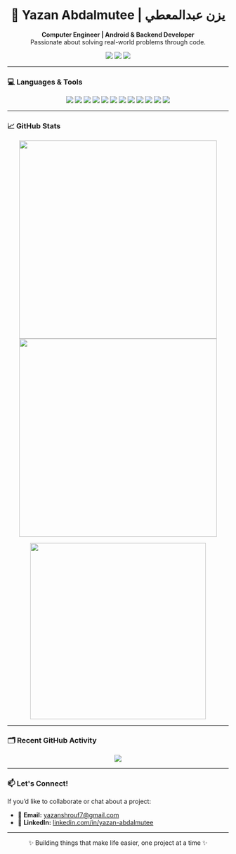 <h1 align="center">👋 Yazan Abdalmutee | يزن عبدالمعطي</h1>
<p align="center">
  <b>Computer Engineer | Android & Backend Developer</b><br>
  Passionate about solving real-world problems through code.
</p>

<p align="center">
  <a href="mailto:yazanshrouf7@gmail.com"><img src="https://img.shields.io/badge/Gmail-D14836?style=flat&logo=gmail&logoColor=white"/></a>
  <a href="https://www.linkedin.com/in/yazan-abdalmutee"><img src="https://img.shields.io/badge/LinkedIn-blue?style=flat&logo=linkedin&logoColor=white"/></a>
  <img src="https://img.shields.io/github/followers/yazanshrouf7?label=Follow&style=social" />
</p>

---

### 💻 Languages & Tools

<p align="center">
  <img src="https://img.shields.io/badge/Python-3776AB?style=for-the-badge&logo=python&logoColor=white"/>
  <img src="https://img.shields.io/badge/Java-007396?style=for-the-badge&logo=java&logoColor=white"/>
  <img src="https://img.shields.io/badge/C-00599C?style=for-the-badge&logo=c&logoColor=white"/>
  <img src="https://img.shields.io/badge/Dart-0175C2?style=for-the-badge&logo=dart&logoColor=white"/>
  <img src="https://img.shields.io/badge/Flutter-02569B?style=for-the-badge&logo=flutter&logoColor=white"/>
  <img src="https://img.shields.io/badge/Firebase-FFCA28?style=for-the-badge&logo=firebase&logoColor=black"/>
  <img src="https://img.shields.io/badge/MySQL-00758F?style=for-the-badge&logo=mysql&logoColor=white"/>
  <img src="https://img.shields.io/badge/PostgreSQL-4169E1?style=for-the-badge&logo=postgresql&logoColor=white"/>
  <img src="https://img.shields.io/badge/JavaScript-F7DF1E?style=for-the-badge&logo=javascript&logoColor=black"/>
  <img src="https://img.shields.io/badge/Android%20Studio-3DDC84?style=for-the-badge&logo=android-studio&logoColor=white"/>
  <img src="https://img.shields.io/badge/VS%20Code-007ACC?style=for-the-badge&logo=visual-studio-code&logoColor=white"/>
  <img src="https://img.shields.io/badge/Linux-FCC624?style=for-the-badge&logo=linux&logoColor=black"/>
</p>

---

### 📈 GitHub Stats

<p align="center">
  <img src="https://github-readme-stats.vercel.app/api?username=yazanshrouf7&show_icons=true&theme=tokyonight" width="450"/>
  <img src="https://github-readme-streak-stats.herokuapp.com?user=yazanshrouf7&theme=tokyonight" width="450"/>
</p>

<p align="center">
  <img src="https://github-readme-stats.vercel.app/api/top-langs/?username=yazanshrouf7&layout=compact&theme=tokyonight" width="400"/>
</p>

---

### 🗂 Recent GitHub Activity
<p align="center">
  <img src="https://github-contribution-graph.ezra.codes/api?username=yazanshrouf7&bg_color=transparent&color=2f80ed&line=2f80ed&point=40b3ff" />
</p>

---

### 📫 Let's Connect!

If you’d like to collaborate or chat about a project:
- 📧 **Email:** yazanshrouf7@gmail.com  
- 💼 **LinkedIn:** [linkedin.com/in/yazan-abdalmutee](https://www.linkedin.com/in/yazan-abdalmutee)

---

<p align="center">✨ Building things that make life easier, one project at a time ✨</p>
